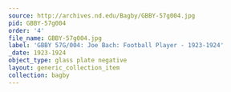 ```yaml
---
source: http://archives.nd.edu/Bagby/GBBY-57g004.jpg
pid: GBBY-57g004
order: '4'
file_name: GBBY-57g004.jpg
label: 'GBBY 57G/004: Joe Bach: Football Player - 1923-1924'
_date: 1923-1924
object_type: glass plate negative
layout: generic_collection_item
collection: bagby
---
```

